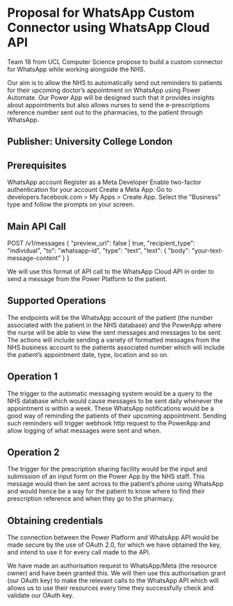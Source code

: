 # Proposal for WhatsApp Custom Connector using WhatsApp Cloud API # 

Team 18 from UCL Computer Science propose to build a custom connector for WhatsApp while working alongside the NHS.

Our aim is to allow the NHS to automatically send out reminders to patients for their upcoming doctor’s appointment on WhatsApp using Power Automate.  Our Power App will be designed such that it provides insights about appointments but also allows nurses to send the e-prescriptions reference number sent out to the pharmacies, to the patient through WhatsApp. 

## Publisher: University College London ##

## Prerequisites ##
WhatsApp account
Register as a Meta Developer 
Enable two-factor authentication for your account 
Create a Meta App: Go to developers.facebook.com > My Apps > Create App. Select the "Business" type and follow the prompts on your screen.


## Main API Call ##

POST /v1/messages
{
    "preview_url": false | true,
    "recipient_type": "individual",
    "to": "whatsapp-id",
    "type": "text",
    "text": {
        "body": "your-text-message-content"
    }
}

We will use this format of API call to the WhatsApp Cloud API in order to send a message from the Power Platform to the patient.

## Supported Operations ##

The endpoints will be the WhatsApp account of the patient (the number associated with the patient in the NHS database) and the PowerApp where the nurse will be able to view the sent messages and messages to be sent. The actions will include sending a variety of formatted messages from the NHS business account to the patients associated number which will include the patient’s appointment date, type, location and so on.

## Operation 1 ##

The trigger to the automatic messaging system would be a query to the NHS database which would cause messages to be sent daily whenever the appointment is within a week. These WhatsApp notifications would be a good way of reminding the patients of their upcoming appointment. Sending such reminders will trigger webhook http request to the PowerApp and allow logging of what messages were sent and when.

## Operation 2 ##

The trigger for the prescription sharing facility would be the input and submission of an input form on the Power App by the NHS staff. This message would then be sent across to the patient’s phone using WhatsApp and would hence be a way for the patient to know where to find their prescription reference and when they go to the pharmacy.

## Obtaining credentials ##

The connection between the Power Platform and WhatsApp API would be made secure by the use of OAuth 2.0, for which we have obtained the key, and intend to use it for every call made to the API. 

We have made an authorisation request to WhatsApp/Meta (the resource owner) and have been granted this. We will then use this authorisation grant (our OAuth key) to make the relevant calls to the WhatsApp API which will allows us to use their resources every time they successfully check and validate our OAuth key.
